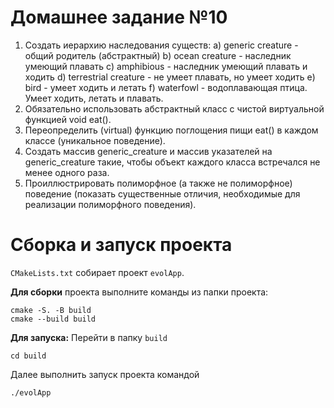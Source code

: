 # Домашнее задание №10
1. Создать иерархию наследования существ:
  a) generic creature - общий родитель (абстрактный)
  b) ocean creature - наследник умеющий плавать
  c) amphibious - наследник умеющий плавать и ходить
  d) terrestrial creature - не умеет плавать, но умеет ходить
  e) bird - умеет ходить и летать
  f) waterfowl - водоплавающая птица. Умеет ходить, летать и плавать.
2. Обязательно использовать абстрактный класс с чистой виртуальной функцией void eat().
3. Переопределить (virtual) функцию поглощения пищи eat() в каждом классе (уникальное поведение).
4. Создать массив generic_creature и массив указателей на generic_creature такие, чтобы объект каждого класса встречался не менее одного раза.
5. Проиллюстрировать полиморфное (а также не полиморфное) поведение (показать существенные отличия, необходимые для реализации полиморфного поведения).




# Сборка и запуск проекта
`CMakeLists.txt` собирает проект `evolApp`.

**Для сборки** проекта выполните команды из папки проекта:
```
cmake -S. -B build
cmake --build build
```

**Для запуска:**
Перейти в папку `build` 
```
cd build
```
Далее выполнить запуск проекта командой 
```
./evolApp
```
